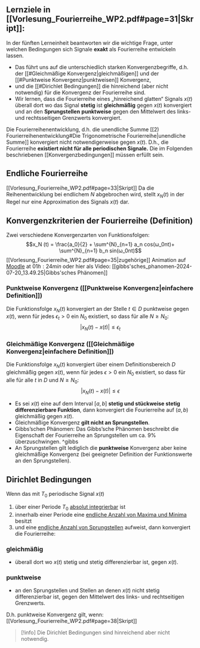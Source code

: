 ## Lernziele in [[Vorlesung_Fourierreihe_WP2.pdf#page=31|Skript]]:
In der fünften Lerneinheit beantworten wir die wichtige Frage, unter welchen Bedingungen sich Signale **exakt** als Fourierreihe entwickeln lassen. 
- Das führt uns auf die unterschiedlich starken Konvergenzbegriffe, d.h. der [[#Gleichmäßige Konvergenz|gleichmäßigen]] und der [[#Punktweise Konvergenz|punktweisen]] Konvergenz, 
- und die [[#Dirichlet Bedingungen]] die hinreichend (aber nicht notwendig) für die Konvergenz der Fourierreihe sind. 
- Wir lernen, dass die Fourierreihe eines „hinreichend glatten“ Signals $x(t)$ überall dort wo das Signal **stetig** ist **gleichmäßig** gegen $x(t)$ konvergiert und an den **Sprungstellen** **punktweise** gegen den Mittelwert des links- und rechtsseitigen Grenzwerts konvergiert.

Die Fourierreihenentwicklung, d.h. die unendliche Summe [[2) Fourierreihenentwicklung#Die Trigonometrische Fourierreihe|unendliche Summe]] konvergiert nicht notwendigerweise gegen $x(t)$. 
D.h., die Fourierreihe **existiert nicht für alle periodischen Signale.** Die im Folgenden beschriebenen [[Konvergenzbedingungen]] müssen erfüllt sein.

## Endliche Fourierreihe
[[Vorlesung_Fourierreihe_WP2.pdf#page=33|Skript]]
Da die Reihenentwicklung bei endlichem $N$ abgebrochen wird, stellt $x_N (t)$ in der Regel nur eine Approximation des Signals $x(t)$ dar.

## Konvergenzkriterien der Fourierreihe (Definition)
Zwei verschiedene Konvergenzarten von Funktionsfolgen:
$$x_N (t) = \frac{a_0}{2} + \sum^{N}_{n=1} a_n cos(ω_0nt)+ \sum^{N}_{n=1} b_n sin(ω_0nt)$$
[[Vorlesung_Fourierreihe_WP2.pdf#page=35|zugehörige]] Animation auf [Moodle](https://moodle.tu-darmstadt.de/mod/lti/view.php?id=1274394) at $01h : 24min$
oder hier als Video: [[gibbs'sches_phanomen-2024-07-20_13.49.25|Gibbs'sches Phänomen]]

### Punktweise Konvergenz ([[Punktweise Konvergenz|einfachere Definition]])
Die Funktionsfolge $x_N (t)$ konvergiert an der Stelle $t ∈ D$ punktweise gegen $x(t$), wenn für jedes $ϵ_t > 0$ ein $N_0$ existiert, so dass für alle $N ≥ N_0:$ $$|x_N (t) − x(t)| ≤ ϵ_t$$
### Gleichmäßige Konvergenz ([[Gleichmäßige Konvergenz|einfachere Definition]])
Die Funktionsfolge $x_N (t)$ konvergiert über einem Definitionsbereich $D$ gleichmäßig gegen $x(t$), wenn für jedes $ϵ > 0$ ein $N_0$ existiert, so dass für alle für alle $t$ in $D$ und $N ≥ N_0$: $$|x_N (t) − x(t)| ≤ ϵ$$
- Es sei $x(t)$ eine auf dem Interval $[a, b]$ **stetig und stückweise stetig differenzierbare Funktion**, dann konvergiert die Fourierreihe auf $(a, b)$ gleichmäßig gegen $x(t)$. 
- Gleichmäßige Konvergenz **gilt nicht an Sprungstellen**. 
- Gibbs’schen Phänomen: Das Gibbs’sche Phänomen beschreibt die Eigenschaft der Fourierreihe an Sprungstellen um ca. 9% überzuschwingen. ^gibbs
- An Sprungstellen gilt lediglich die **punktweise** Konvergenz aber keine gleichmäßige Konvergenz (bei geeigneter Definition der Funktionswerte an den Sprungstellen).

## Dirichlet Bedingungen
Wenn das mit $T_0$ periodische Signal $x(t)$
1. über einer Periode $T_0$ <u>absolut integrierbar</u> ist
2. innerhalb einer Periode eine <u>endliche Anzahl von Maxima und Minima</u> besitzt
3. und eine <u>endliche Anzahl von Sprungstellen</u> aufweist,
dann konvergiert die Fourierreihe:
### gleichmäßig
- überall dort wo $x(t)$ stetig und stetig differenzierbar ist, gegen $x(t)$.
### punktweise
- an den Sprungstellen und Stellen an denen $x(t)$ nicht stetig differenzierbar ist, gegen den Mittelwert des links- und rechtseitigen Grenzwerts.

D.h. punktweise Konvergenz gilt, wenn: [[Vorlesung_Fourierreihe_WP2.pdf#page=38|Skript]]
>[!info] Die Dirichlet Bedingungen sind hinreichend aber nicht notwendig.
